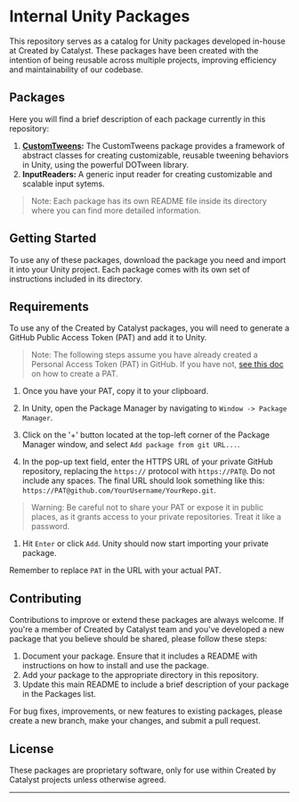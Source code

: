 # Internal Unity Packages

This repository serves as a catalog for Unity packages developed in-house at Created by Catalyst. These packages have been created with the intention of being reusable across multiple projects, improving efficiency and maintainability of our codebase.

## Packages

Here you will find a brief description of each package currently in this repository:

1. **[CustomTweens](https://github.com/Created-by-Catalyst/Internal-Unity-Packages/tree/CustomTweens):** The CustomTweens package provides a framework of abstract classes for creating customizable, reusable tweening behaviors in Unity, using the powerful DOTween library.
2. **InputReaders:** A generic input reader for creating customizable and scalable input sytems.

> Note: Each package has its own README file inside its directory where you can find more detailed information.
>
## Getting Started

To use any of these packages, download the package you need and import it into your Unity project. Each package comes with its own set of instructions included in its directory.

## Requirements

To use any of the Created by Catalyst packages, you will need to generate a GitHub Public Access Token (PAT) and add it to Unity.

> Note: The following steps assume you have already created a Personal Access Token (PAT) in GitHub. If you have not, [see this doc](./PAT/README.md) on how to create a PAT.

1. Once you have your PAT, copy it to your clipboard.

2. In Unity, open the Package Manager by navigating to `Window -> Package Manager`.

3. Click on the '+' button located at the top-left corner of the Package Manager window, and select `Add package from git URL...`.

4. In the pop-up text field, enter the HTTPS URL of your private GitHub repository, replacing the `https://` protocol with `https://PAT@`. Do not include any spaces. The final URL should look something like this: `https://PAT@github.com/YourUsername/YourRepo.git`.

> Warning: Be careful not to share your PAT or expose it in public places, as it grants access to your private repositories. Treat it like a password.

1. Hit `Enter` or click `Add`. Unity should now start importing your private package.

Remember to replace `PAT` in the URL with your actual PAT.

## Contributing

Contributions to improve or extend these packages are always welcome. If you're a member of Created by Catalyst team and you've developed a new package that you believe should be shared, please follow these steps:

1. Document your package. Ensure that it includes a README with instructions on how to install and use the package.
2. Add your package to the appropriate directory in this repository.
3. Update this main README to include a brief description of your package in the Packages list.

For bug fixes, improvements, or new features to existing packages, please create a new branch, make your changes, and submit a pull request.

## License

These packages are proprietary software, only for use within Created by Catalyst projects unless otherwise agreed.

---
